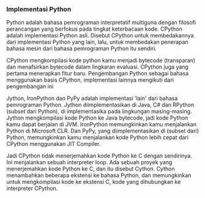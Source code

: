 ### Implementasi Python

Python adalah bahasa pemrograman interpretatif multiguna dengan filosofi perancangan yang 
berfokus pada tingkat keterbacaan kode. CPython adalah implementasi Python asli. Disebut CPython 
untuk membedakannya dari implementasi Python yang lain, lalu, untuk membedakan penerapan bahasa 
mesin dari bahasa pemrograman Python itu sendiri.

CPython mengkompilasi kode python kamu menjadi bytecode (transparan) dan menafsirkan bytecode 
dalam lingkaran evaluasi. CPython juga yang pertama menerapkan fitur baru. Pengembangan Python 
sebagai bahasa menggunakan basis CPython, implementasi lainnya mengikuti dari pengembangan ini

Jython, IronPython dan PyPy adalah implementasi 'lain' dari bahasa pemrograman Python. Jython diimplementasikan di Java, C# dan RPython (subset dari Python), di implementasika pada lingkungan masing-masing. Jython mengkompilasi kode Python ke Java bytecode, jadi kode Python kamu dapat 
berjalan di JVM. IronPython memungkinkan kamu menjalankan Python di Microsoft CLR. Dan PyPy, yang diimplementasikan di (subset dari) Python, memungkinkan kamu menjalankan kode Python lebih 
cepat dari CPython menggunakan JIT Compiler.

Jadi CPython tidak menerjemahkan kode Python ke C dengan sendirinya. Ini menjalankan sebuah 
interpreter loop. Ada sebuah proyek yang menerjemahkan kode Python ke C, dan itu disebut Cython. 
Cython menambahkan beberapa ekstensi ke bahasa Python, dan memungkinkan untuk mengkompilasi kode 
ke ekstensi C, kode yang dihubungkan ke interpreter CPython. 